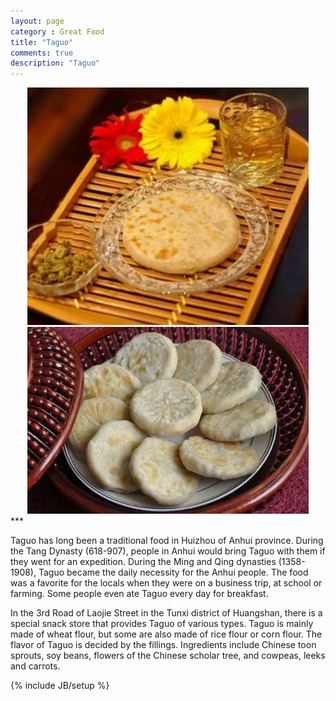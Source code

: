 ```yaml
---
layout: page
category : Great Food
title: "Taguo"
comments: true
description: "Taguo"
---
```




<center>    
<img src="assets/figs/taguo.jpg" alt="Taguo" width="450px"/>
</center>
<center> 
<img src="assets/figs/taguo2.jpg" alt="Taguo" width="450px"/>
</center>
***


Taguo has long been a traditional food in Huizhou of Anhui province. During the Tang Dynasty (618-907), people in Anhui would bring Taguo with them if they went for an expedition. During the Ming and Qing dynasties (1358-1908), Taguo became the daily necessity for the Anhui people. The food was a favorite for the locals when they were on a business trip, at school or farming. Some people even ate Taguo every day for breakfast.

In the 3rd Road of Laojie Street in the Tunxi district of Huangshan, there is a special snack store that provides Taguo of various types.
Taguo is mainly made of wheat flour, but some are also made of rice flour or corn flour. The flavor of Taguo is decided by the fillings. Ingredients include Chinese toon sprouts, soy beans, flowers of the Chinese scholar tree, and cowpeas, leeks and carrots.


{% include JB/setup %}
